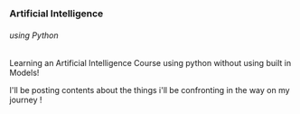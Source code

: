 ### Artificial Intelligence
######    using Python

Learning an Artificial Intelligence Course using python without using built in Models!

I'll be posting contents about the things i'll be confronting in the way on my journey !

